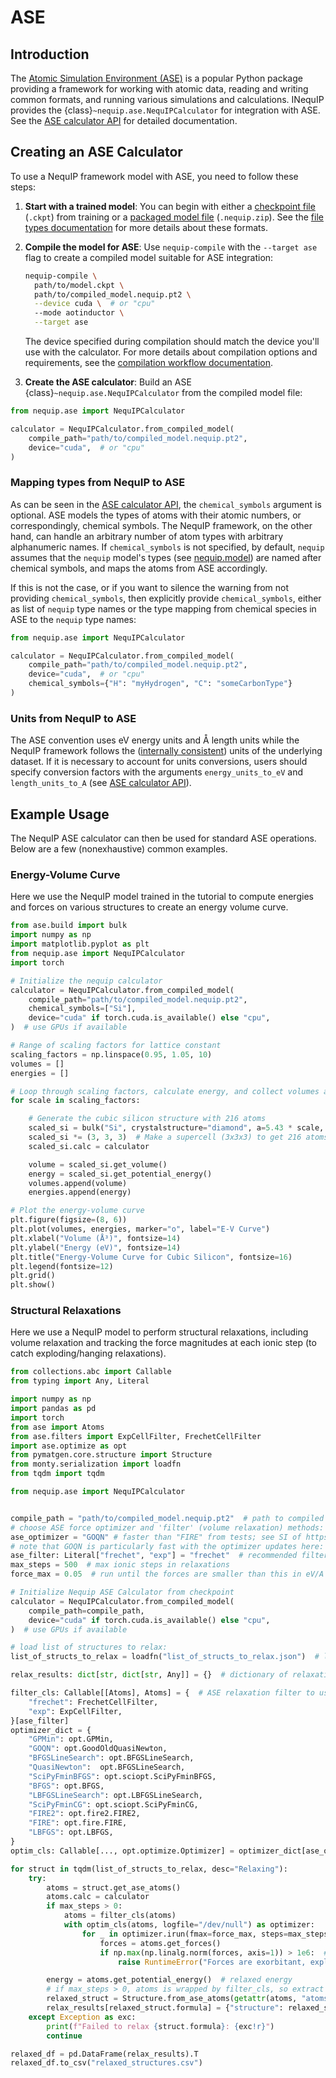 # ASE

## Introduction
The [Atomic Simulation Environment (ASE)](https://wiki.fysik.dtu.dk/ase/) is a popular Python package providing a framework for working with atomic data, reading and writing common formats, and running various simulations and calculations. 
INequIP provides the {class}`~nequip.ase.NequIPCalculator` for integration with ASE. See the [ASE calculator API](../api/ase.rst) for detailed documentation.

## Creating an ASE Calculator

To use a NequIP framework model with ASE, you need to follow these steps:

1. **Start with a trained model**: You can begin with either a [checkpoint file](../guide/getting-started/files.md#checkpoint-files) (`.ckpt`) from training or a [packaged model file](../guide/getting-started/files.md#package-files) (`.nequip.zip`). See the [file types documentation](../guide/getting-started/files.md) for more details about these formats.

2. **Compile the model for ASE**: Use `nequip-compile` with the `--target ase` flag to create a compiled model suitable for ASE integration:

   ```bash
   nequip-compile \
     path/to/model.ckpt \
     path/to/compiled_model.nequip.pt2 \
     --device cuda \  # or "cpu"
     --mode aotinductor \
     --target ase
   ```

   The device specified during compilation should match the device you'll use with the calculator. For more details about compilation options and requirements, see the [compilation workflow documentation](../guide/getting-started/workflow.md#compilation).

3. **Create the ASE calculator**: Build an ASE {class}`~nequip.ase.NequIPCalculator` from the compiled model file:

```python
from nequip.ase import NequIPCalculator

calculator = NequIPCalculator.from_compiled_model(
    compile_path="path/to/compiled_model.nequip.pt2",
    device="cuda",  # or "cpu"
)
```

### Mapping types from NequIP to ASE
As can be seen in the [ASE calculator API](../api/ase.rst), the  `chemical_symbols` argument is optional. ASE models the types of atoms with their atomic numbers, or correspondingly, chemical symbols. The NequIP framework, on the other hand, can handle an arbitrary number of atom types with arbitrary alphanumeric names. If `chemical_symbols` is not specified, by default, `nequip` assumes that the `nequip` model's types (see [nequip.model](../api/model.rst)) are named after chemical symbols, and maps the atoms from ASE accordingly.

If this is not the case, or if you want to silence the warning from not providing `chemical_symbols`, then explicitly provide `chemical_symbols`, either as list of `nequip` type names or the type mapping from chemical species in ASE to the `nequip` type names:

```python
from nequip.ase import NequIPCalculator

calculator = NequIPCalculator.from_compiled_model(
    compile_path="path/to/compiled_model.nequip.pt2",
    device="cuda",  # or "cpu"
    chemical_symbols={"H": "myHydrogen", "C": "someCarbonType"}
)
```

### Units from NequIP to ASE
The ASE convention uses eV energy units and Å length units while the NequIP framework follows the ([internally consistent](../guide/reference/faq.md#units)) units of the underlying dataset. If it is necessary to account for units conversions, users should specify conversion factors with the arguments `energy_units_to_eV` and `length_units_to_A` (see [ASE calculator API](../api/ase.rst)).

## Example Usage
The NequIP ASE calculator can then be used for standard ASE operations. Below are a few (nonexhaustive) common examples.

### Energy-Volume Curve
Here we use the NequIP model trained in the tutorial to compute energies and forces on various structures to create an energy volume curve.

```python
from ase.build import bulk
import numpy as np
import matplotlib.pyplot as plt
from nequip.ase import NequIPCalculator
import torch

# Initialize the nequip calculator
calculator = NequIPCalculator.from_compiled_model(
    compile_path="path/to/compiled_model.nequip.pt2", 
    chemical_symbols=["Si"], 
    device="cuda" if torch.cuda.is_available() else "cpu",  
)  # use GPUs if available

# Range of scaling factors for lattice constant
scaling_factors = np.linspace(0.95, 1.05, 10)
volumes = []
energies = []

# Loop through scaling factors, calculate energy, and collect volumes and energies
for scale in scaling_factors:

    # Generate the cubic silicon structure with 216 atoms
    scaled_si = bulk("Si", crystalstructure="diamond", a=5.43 * scale, cubic=True)
    scaled_si *= (3, 3, 3)  # Make a supercell (3x3x3) to get 216 atoms
    scaled_si.calc = calculator

    volume = scaled_si.get_volume()
    energy = scaled_si.get_potential_energy()
    volumes.append(volume)
    energies.append(energy)

# Plot the energy-volume curve
plt.figure(figsize=(8, 6))
plt.plot(volumes, energies, marker="o", label="E-V Curve")
plt.xlabel("Volume (Å³)", fontsize=14)
plt.ylabel("Energy (eV)", fontsize=14)
plt.title("Energy-Volume Curve for Cubic Silicon", fontsize=16)
plt.legend(fontsize=12)
plt.grid()
plt.show()

```

### Structural Relaxations
Here we use a NequIP model to perform structural relaxations, including volume relaxation and tracking the force magnitudes at each ionic step (to catch exploding/hanging relaxations).

```python
from collections.abc import Callable
from typing import Any, Literal

import numpy as np
import pandas as pd
import torch
from ase import Atoms
from ase.filters import ExpCellFilter, FrechetCellFilter
import ase.optimize as opt
from pymatgen.core.structure import Structure
from monty.serialization import loadfn
from tqdm import tqdm

from nequip.ase import NequIPCalculator


compile_path = "path/to/compiled_model.nequip.pt2"  # path to compiled model
# choose ASE force optimizer and 'filter' (volume relaxation) methods:
ase_optimizer = "GOQN" # faster than "FIRE" from tests; see SI of https://arxiv.org/abs/2412.19330
# note that GOQN is particularly fast with the optimizer updates here: https://gitlab.com/ase/ase/-/merge_requests/3570
ase_filter: Literal["frechet", "exp"] = "frechet"  # recommended filter
max_steps = 500  # max ionic steps in relaxations
force_max = 0.05  # run until the forces are smaller than this in eV/A

# Initialize Nequip ASE Calculator from checkpoint
calculator = NequIPCalculator.from_compiled_model(
    compile_path=compile_path, 
    device="cuda" if torch.cuda.is_available() else "cpu",
)  # use GPUs if available

# load list of structures to relax:
list_of_structs_to_relax = loadfn("list_of_structs_to_relax.json")  # list of structures previously saved with dumpfn()

relax_results: dict[str, dict[str, Any]] = {}  # dictionary of relaxation results to store

filter_cls: Callable[[Atoms], Atoms] = {  # ASE relaxation filter to use; frechet recommended
    "frechet": FrechetCellFilter,
    "exp": ExpCellFilter,
}[ase_filter]
optimizer_dict = {
    "GPMin": opt.GPMin,
    "GOQN": opt.GoodOldQuasiNewton,
    "BFGSLineSearch": opt.BFGSLineSearch,
    "QuasiNewton":  opt.BFGSLineSearch,
    "SciPyFminBFGS": opt.sciopt.SciPyFminBFGS,
    "BFGS": opt.BFGS,
    "LBFGSLineSearch": opt.LBFGSLineSearch,
    "SciPyFminCG": opt.sciopt.SciPyFminCG,
    "FIRE2": opt.fire2.FIRE2,
    "FIRE": opt.fire.FIRE,
    "LBFGS": opt.LBFGS,
}
optim_cls: Callable[..., opt.optimize.Optimizer] = optimizer_dict[ase_optimizer]  # select ASE optimizer

for struct in tqdm(list_of_structs_to_relax, desc="Relaxing"):
    try:
        atoms = struct.get_ase_atoms()
        atoms.calc = calculator
        if max_steps > 0:
            atoms = filter_cls(atoms)
            with optim_cls(atoms, logfile="/dev/null") as optimizer:
                for _ in optimizer.irun(fmax=force_max, steps=max_steps):
                    forces = atoms.get_forces()
                    if np.max(np.linalg.norm(forces, axis=1)) > 1e6:  # break relaxations which explode, to avoid hanging
                        raise RuntimeError("Forces are exorbitant, exploding relaxation!")

        energy = atoms.get_potential_energy()  # relaxed energy
        # if max_steps > 0, atoms is wrapped by filter_cls, so extract with getattr
        relaxed_struct = Structure.from_ase_atoms(getattr(atoms, "atoms", atoms))
        relax_results[relaxed_struct.formula] = {"structure": relaxed_struct, "energy": energy}
    except Exception as exc:
        print(f"Failed to relax {struct.formula}: {exc!r}")
        continue

relaxed_df = pd.DataFrame(relax_results).T
relaxed_df.to_csv("relaxed_structures.csv")
```